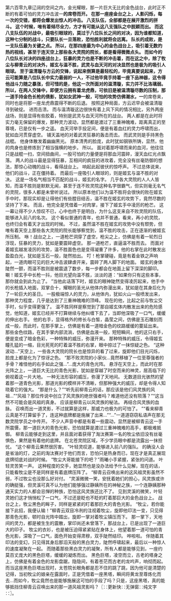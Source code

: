 第六百零九章辽阔的空间之内，金光耀眼，那一片巨大无比的金色战台，此时正不断的有着可怕的灵力冲击波一**的席卷而开。
在那一座座金台之上，人影闪烁，每一次的交错，都将会爆发出惊人的冲击。
八支队伍，全部都是在展开激烈的拼斗。
这个时候，唯有着倾尽全力，方才有可能从这八支强队之中脱颖而出。
而这八支队伍的对战中，最吸引眼球的，莫过于八位队长之间的对决，因为谁都知道，这种七分制的战斗，只要队长一旦落败，恐怕胜利就将会远离。
队长的成败，是一支队伍最为关键之点。
所以，在那四座最为中心的金色战台上，吸引着无数灼热的视线，甚至于连天空上那些各大灵院的院长，都是看得微微点头。
而如今的八位队长对决的四座战台上，狂暴的灵力也是不断的冲击着，而在这之中，除了牧尘与柳青云的对决外，姬玄与温不胜，武灵与血天河的对决显然也是极为的吸引人眼球。
至于温清璇与方云的交锋，说起来倒算是最轻松的，毕竟真要说起来，方云可能算是八位队长中实力最弱的一人，不过他毕竟手持着一座下品神器，这令得他战斗力随之暴涨，但可惜的是，他这一次所面对的温清璇，实力并不比洛璃弱。
所以，在两人交锋中，即便方云拥有着龙虎鼎，可依旧是被温清璇尽数的压制，那一道手持金色长枪的倩影，犹如女武神一般，可怕的攻势仿佛潮水，一**的席卷来，同时也是将那一座龙虎鼎震得不断的后退。
按照这种局面，方云迟早会被温清璇寻到破绽。
进而击溃。
而与温清璇这边很快有着上风下风的情况相比，另外两座战场，则是显得有些胶着，特别是武灵与血天河所在的战台。
两人都是在此时将实力毫无保留的爆发，那种灵力波动，显然都是渡过了三重神魄难，距离真正的至尊境，已是仅有一步之遥。
血天河举手投足间，便是有着血红的灵力呼啸而出，犹如血河贯穿虚空。
铺天盖地的对着武灵狂暴的轰击而去。
而武灵则是手持黑色战棍。
他身体散发着幽幽黑光。
原本清秀的脸庞，此时犹如钢铁所铸，显然，他的肉身也是修炼到了相当强横的地步。
所以。
面对着那呼啸而来的血河，他往往只是战棍一扫，空间扭曲间，一股可怕的力量便是将那血河震碎，漫天血红光点飘落。
两人的战斗最是显得狂暴，互相间的疯狂的进攻着，完全没有丝毫防御的想法，那惊心动魄的战斗，看得战台上。
响起此起彼伏的惊呼声。
不过总体说来，他们的战斗，正在僵持着。
而最后一座吸引人眼球的，则是姬玄与温不胜的对决。
这是一场名气相当不匹配的战斗，姬玄的名字。
几乎各大灵院的人人人皆知，而温不胜则是默默无闻，甚至于连不败灵院这种名字很霸气，但实则毫无名气的灵院，很多人都是未曾听说过。
所以原本他们以为温不胜将会很快的败在姬玄手中时，那现实却是让得他们有些膛目结舌，温不胜在姬玄的攻势下，竟然尽数的坚持了下来。
而且，他完全是凭借着一对肉掌，接下了姬玄手中凌厉的枪芒。
这一幕让得不少人惊叹不已，心中也终于是明白，为什么这支来自不败灵院的队伍，能够进入前八的名次。
这个看似普通的青年，也并不普通，看来，再小的灵院，也终归会有着天才出现的时候。
不过，虽然温不胜在姬玄的攻势中没有颓势，但唯有着天空上那些各大灵院的院长能够察觉到，温不胜的攻击，正在逐渐的被姬玄所压制。
咻！战台之上，一道枪芒洞穿了虚空，枪尖之上，仿佛是有着一轮烈日浮现，狂暴的灵力，犹如是要震碎虚空。
那一道枪芒，直逼温不胜而去。
而面对着姬玄越发凌厉的攻势，温不胜面色也是变得凝重了许多，他的右掌在此时散发出盈盈白光，犹如是玉石一般，陡然拍出。
叮！枪掌硬碰，竟是有着金铁之声响起，一道肉眼可见的巨大冲击波肆虐开来，震碎了两人脚下的地面。
姬玄的身体陡然一颤，而温不胜则是被震退了数步，每一步都会在地面上留下深深的脚印。
唰！姬玄手中长枪一抖，他目光望向温不胜，淡淡的道：“如果你只有这些本事，那你就会到此为止了。
”当他此话落下时，姬玄的眼神陡然变得凌厉起来，他手中的长枪插入地面，双掌合十，耀眼的圣光从他体内弥漫出来，犹如是在其身后化为了一轮巨大的圣日。
一股极端惊人的灵力，从他体内，犹如火山一般喷发出来，那种灵力程度，几乎是达到了三重神魄难的顶峰。
现在的他，比起之前与牧尘交手时，似乎变得更强了。
温不胜同样是察觉到了那自姬玄体内散发出来的危险感觉，他知道，姬玄已经并不打算继续与他纠缠下去了，当即他深吸了一口气，缓缓的伸出右手。
他的右手，显得格外的修长与白皙，晶莹之间，仿佛是玉石雕刻而成一般，而此时，在那手掌上，仿佛是有着一道暗金色的纹路缓缓的蔓延出来。
那些金色纹路，在其手掌内部流淌，仿佛是血液一般，短短瞬间，他的这只右手，便是变成了暗金色彩，一种特殊的威压，弥漫开来。
那种特殊的威压，令得姬玄瞳孔猛的一缩，目光死死的盯着温不胜的右掌，眼中掠过了一抹惊疑之色。
“这种波动...”天空上，一些各大灵院的院长也是惊异的看了过来，旋即他们目光闪烁，脸庞上都是化为了惊讶之色。
“那不败灵院的小家伙...竟然移植了一位至尊强者的手骨？难怪他的右手如此之强...”...庞大的青色光阵。
悬浮在天空上，而此时在那光阵之上，一道巨大无比的青色光影，犹如是穿越了时空而来的神灵，居高临下的俯视着这一片大地。
一种无法形容的威压，弥漫了天地间。
无数道目光骇然的望着那一道青色光影，那道光影的模样并不清晰，但那种强大的威压，却是令得人知晓着它的强大。
“那是什么？”“听先前柳青云的话，那应该是他们风灵族的风祖...”“风祖？那位传说中创立了风灵族的绝世强者吗？难道他还没有陨落？”“这当然不可能会是风祖的真身。
应该是柳青云以风灵族的秘法。
再结合风灵族的血脉。
召唤而出一道灵影，不过就算是这样，那威力也极为的可怕了。
”“看来柳青云真是不打算留手了，连这种底牌都是施展了出来...”“...”一道道窃窃私语声在那无数灵院学员之中传开。
不少人声音中都是有着一些震动，显然是被柳青云这一手所震慑，那一道巨大的青色光影，恐怕就算是渡过三重神魄难的高手，都极难抵御。
柳青云能够走到这里，并且面对着获得了淘汰赛第一名的牧尘依旧没有丝毫惧色，果然是有着他的底牌。
在北苍灵院区域，不少学员眼中都是流露出一抹担忧。
“这个柳青云果然很厉害。
”叶轻灵叹道，能够进入前八的强队。
的确没人会是省油的灯，之前的淘汰赛对于他们而言，恐怕只是热身而已，现在才是真正展现底牌彻底对战的时候。
“牧尘大哥能接下的吧？”雨曦小手紧握，紧张的问道。
叶轻灵苦笑一声。
这种程度的交手，她显然也是没办法给予什么见解，现在的话，只能看牧尘是不是同样是有着底牌压阵了。
“柳青云召唤出来的这风祖灵影虽然不弱，不过牧尘也没那么好对付。
”灵溪微微一笑，安抚着她们的担心，风灵族或许的确挺强，但灵溪可真不认为他们能够强过静姨所在的神秘之族，一个连静姨那种通天实力的人都会忌惮的种族，恐怕这风灵族还比不了。
见到灵溪的微笑，叶轻灵她们这才悄悄松了一口气，不过还是眨也不眨的盯着那巨大的金色战台上。
战台之上，牧尘黑色的眸子，同样是紧紧的盯着那巨大的青色光影。
“牧尘，若你能接下此招，我便认输！”柳青云双目冷冽的注视着牧尘，旋即他印法一变，只见得那青色光影，顿时自光阵中踏出，旋即一掌对着牧尘镇压而下。
那一掌下，天地间的灵力，都是被生生的震散，掌印尚还未曾落下，那战台上，已是出现了一道巨大的印子。
牧尘的衣衫，也是被压迫得紧紧贴在身体上，他望着那一道可怕的青色光影，深吸了一口气，面色开始变得肃穆，双手陡然结印。
哗啦啦。
伴随着其印法的变幻，只见得其身后那滔天般的黑白灵力，陡然呼啸起来，最后以一种惊人的速度凝聚在一起。
而随着那些黑白灵力的凝聚，所有人都是能够见到，一座约莫百丈庞大的黑色巨塔，缓缓的凝炼而出。
黑色巨塔，凌空而立，古老的塔身之上，仿佛是有着金色的龙影盘踞，隐隐间，有着苍茫而古老的龙吟声，响彻而起。
而当这座黑色巨塔出现时，太苍院长眼角都是忍不住的跳了跳，因为他可是清楚的记得，当初牧尘的娘亲在露面时，正是凭借着一座黑塔，瞬间将黄龙至尊炼化而去...而如今，牧尘竟然也是能够施展这可怕的手段了吗？只是，这座黑塔，真的能够抵挡住柳青云召唤出来的那一道风祖灵影吗？〖∷更新快∷无弹窗∷纯文字∷〗。
